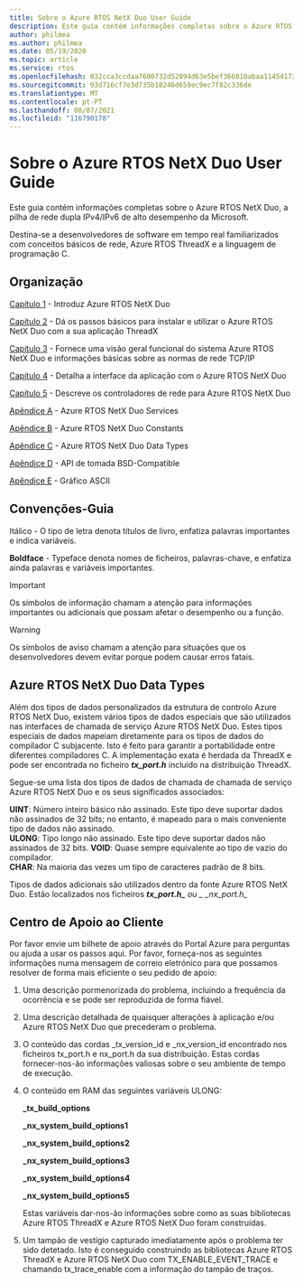 ```yaml
---
title: Sobre o Azure RTOS NetX Duo User Guide
description: Este guia contém informações completas sobre o Azure RTOS NetX Duo, a pilha de rede dupla IPv4/IPv6 de alto desempenho da Microsoft.
author: philmea
ms.author: philmea
ms.date: 05/19/2020
ms.topic: article
ms.service: rtos
ms.openlocfilehash: 032cca3ccdaa7600732d52894d63e5bef366010abaa1145417201f48cb034ab5
ms.sourcegitcommit: 93d716cf7e3d735b18246d659ec9ec7f82c336de
ms.translationtype: MT
ms.contentlocale: pt-PT
ms.lasthandoff: 08/07/2021
ms.locfileid: "116790178"
---
```

# <a name="about-the-azure-rtos-netx-duo-user-guide"></a>Sobre o Azure RTOS NetX Duo User Guide

Este guia contém informações completas sobre o Azure RTOS NetX Duo, a pilha de rede dupla IPv4/IPv6 de alto desempenho da Microsoft. 

Destina-se a desenvolvedores de software em tempo real familiarizados com conceitos básicos de rede, Azure RTOS ThreadX e a linguagem de programação C.

## <a name="organization"></a>Organização

[Capítulo 1](chapter1.md) - Introduz Azure RTOS NetX Duo

[Capítulo 2](chapter2.md) - Dá os passos básicos para instalar e utilizar o Azure RTOS NetX Duo com a sua aplicação ThreadX

[Capítulo 3](chapter3.md) - Fornece uma visão geral funcional do sistema Azure RTOS NetX Duo e informações básicas sobre as normas de rede TCP/IP

[Capítulo 4](chapter4.md) - Detalha a interface da aplicação com o Azure RTOS NetX Duo

[Capítulo 5](chapter5.md) - Descreve os controladores de rede para Azure RTOS NetX Duo

[Apêndice A](appendix-a.md) - Azure RTOS NetX Duo Services

[Apêndice B](appendix-b.md) - Azure RTOS NetX Duo Constants

[Apêndice C](appendix-c.md) - Azure RTOS NetX Duo Data Types

[Apêndice D](appendix-d.md) - API de tomada BSD-Compatible

[Apêndice E](appendix-e.md) - Gráfico ASCII

## <a name="guide-conventions"></a>Convenções-Guia

Itálico - O tipo de letra denota títulos de livro, enfatiza palavras importantes e indica variáveis.

**Boldface** - Typeface denota nomes de ficheiros, palavras-chave, e enfatiza ainda palavras e variáveis importantes.

> [!IMPORTANT]
> Os símbolos de informação chamam a atenção para informações importantes ou adicionais que possam afetar o desempenho ou a função.
 
> [!WARNING]
> Os símbolos de aviso chamam a atenção para situações que os desenvolvedores devem evitar porque podem causar erros fatais.

## <a name="azure-rtos-netx-duo-data-types"></a>Azure RTOS NetX Duo Data Types

Além dos tipos de dados personalizados da estrutura de controlo Azure RTOS NetX Duo, existem vários tipos de dados especiais que são utilizados nas interfaces de chamada de serviço Azure RTOS NetX Duo. Estes tipos especiais de dados mapeiam diretamente para os tipos de dados do compilador C subjacente. Isto é feito para garantir a portabilidade entre diferentes compiladores C. A implementação exata é herdada da ThreadX e pode ser encontrada no ficheiro ***tx_port.h*** incluído na distribuição ThreadX.

Segue-se uma lista dos tipos de dados de chamada de chamada de serviço Azure RTOS NetX Duo e os seus significados associados:

**UINT**: Número inteiro básico não assinado. Este tipo deve suportar dados não assinados de 32 bits; no entanto, é mapeado para o mais conveniente tipo de dados não assinado.  
**ULONG**: Tipo longo não assinado. Este tipo deve suportar dados não assinados de 32 bits.
**VOID**: Quase sempre equivalente ao tipo de vazio do compilador.  
**CHAR**: Na maioria das vezes um tipo de caracteres padrão de 8 bits.  

Tipos de dados adicionais são utilizados dentro da fonte Azure RTOS NetX Duo. Estão localizados nos ficheiros ***tx_port.h_** ou _ *_nx_port.h*_*

## <a name="customer-support-center"></a>Centro de Apoio ao Cliente

Por favor envie um bilhete de apoio através do Portal Azure para perguntas ou ajuda a usar os passos aqui. Por favor, forneça-nos as seguintes informações numa mensagem de correio eletrónico para que possamos resolver de forma mais eficiente o seu pedido de apoio:

1. Uma descrição pormenorizada do problema, incluindo a frequência da ocorrência e se pode ser reproduzida de forma fiável.
2. Uma descrição detalhada de quaisquer alterações à aplicação e/ou Azure RTOS NetX Duo que precederam o problema.
3. O conteúdo das cordas _tx_version_id e _nx_version_id encontrado nos ficheiros tx_port.h e nx_port.h da sua distribuição. Estas cordas fornecer-nos-ão informações valiosas sobre o seu ambiente de tempo de execução.
4. O conteúdo em RAM das seguintes variáveis ULONG:

    **_tx_build_options**

    **_nx_system_build_options1**

    **_nx_system_build_options2**

    **_nx_system_build_options3**

    **_nx_system_build_options4**

    **_nx_system_build_options5**

    Estas variáveis dar-nos-ão informações sobre como as suas bibliotecas Azure RTOS ThreadX e Azure RTOS NetX Duo foram construídas.

5. Um tampão de vestígio capturado imediatamente após o problema ter sido detetado. Isto é conseguido construindo as bibliotecas Azure RTOS ThreadX e Azure RTOS NetX Duo com TX_ENABLE_EVENT_TRACE e chamando tx_trace_enable com a informação do tampão de traços.
